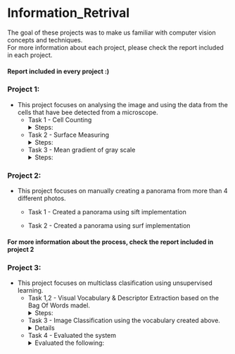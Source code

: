 # Information_Retrival
The goal of these projects was to make us familiar with computer vision concepts and techniques. <br/>
For more information about each project, please check the report included in each project. <br/>
#### Report included in every project :) ####

### Project 1: ###
 * This project focuses on analysing the image and using the data from the cells that have bee detected from a microscope.
    * Task 1 - Cell Counting
        <details>
          <summary> Steps:</summary>
          <summary> 1.Used a median filter to remove the "noise" from the image </summary>
          <summary> 2. Removed salt noise using opening technique (erosion + dialation).</summary>
          <summary> 3. Removed pepper noise using the closing technique(dialetion + erosion). </summary>
          <summary> 4. Used thresholding to transform the image to grayscale. </summary>
          <summary> 5. Contour the cells so that the joined cells are now seperated.</summary>
          <summary> 6. Made all the cells have the same hierarchy, used a mask to depict each cell on it, dialated them to come to their normal size and depicted them in another mask all together (process explained in more detail in the report).</summary>
    * Task 2 - Surface Measuring
      <details>
        <summary> Steps:</summary>
          <summary> 1.Kept count of the cells accepted and declined </summary>
          <summary> 2. Using an empty array for counting looped through all the cells.</summary>
          <summary> 3. If the cell is not in the array with the declined ones use count area to count the pixels the dialated cell is using. </summary>
          <summary> 4. Depict each cell counting process step by step visually. </summary>
    * Task 3 - Mean gradient of gray scale
        <details>
          <summary> Steps:</summary>
          <summary> 1.Created bounding boxes around each cell</summary>
          <summary> 2.Created the sum table where each value is the sum from all the above (process explained in the report visually and theoritically)</summary>
          <summary> 3. Called the cv integral function to help with the scale variance.</summary>
          <summary> 4. Used the following function to calculate the gray scale of each cell:</br>
          gray_sum = integral_image[(y + h), (x + w)] - integral_image[(y + h), x] - integral_image[y, (x + w)] + integral_image[(y - 1), (x - 1)]</summary>
          <summary> 4. Divided the gray_sum with the number of cells in each bounding box to get the mean value . </summary>

### Project 2: ###
* This project focuses on manually creating a panorama from more than 4 different photos.
   * Task 1 - Created a panorama using sift implementation
      
   * Task 2 - Created a panorama using surf implementation </br>
#### For more information about the process, check the report included in project 2 ####


### Project 3: ###
 * This project focuses on multiclass clasification using unsupervised learning.
    * Task 1,2 - Visual Vocabulary & Descriptor Extraction based on the Bag Of Words madel. 
        <details>
          <summary> Steps:</summary>
          <summary> 1.Extracted the charasteristics of every image in the dataset. </summary>
           <summary> 2.Word creation using k-means. </summary>
          <summary> 3.Mached every keypoint with one word</summary>
          <summary> 4. Created a histogram for each image based on the frequency of the appearence of the words(created above) in the image. </summary>
    * Task 3 - Image Classification using the vocabulary created above.
      <details>
         * Using k-NN without the use of the function cv.ml.KNearest_create() .
         * Using the one-versus-all where each class is trained with an SVM classifier.
    * Task 4 - Evaluated the system
        <details>
          <summary> Evaluated the following:</summary>
          <summary> 1.Using the imagedb_test measured the accuracy of the system(in both classifier cases).</summary>
          <summary> 2.Checked how the number of words(from BOW) affects the result.</summary>
           <summary> 3. Checked how the number of neighbours(k-means) affects the result.</summary>
          <summary> 4. Checked how the kernel size (SVM) affects the result. </summary>
